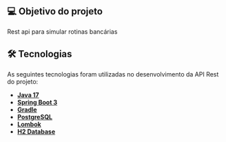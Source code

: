 ## 💻 Objetivo do projeto

Rest api para simular rotinas bancárias


## 🛠 Tecnologias

As seguintes tecnologias foram utilizadas no desenvolvimento da API Rest do projeto:

- **[Java 17](https://www.oracle.com/java)**
- **[Spring Boot 3](https://spring.io/projects/spring-boot)**
- **[Gradle](https://gradle.org/)**
- **[PostgreSQL](https://www.postgresql.org/)**
- **[Lombok](https://projectlombok.org)**
- **[H2 Database](com.h2database)**
